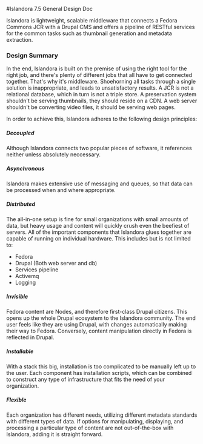 #Islandora 7.5 General Design Doc

Islandora is lightweight, scalable middleware that connects a Fedora Commons JCR with a Drupal CMS and offers a pipeline of RESTful services for the common tasks such as thumbnail generation and metadata extraction.

### Design Summary
In the end, Islandora is built on the premise of using the right tool for the right job, and there's plenty of different jobs that all have to get connected together.   That's why it's middleware.  Shoehorning all tasks through a single solution is inappropriate, and leads to unsatisfactory results.  A JCR is not a relational database, which in turn is not a triple store.  A preservation system shouldn't be serving thumbnails, they should reside on a CDN.  A web server shouldn't be converting video files, it should be serving web pages.

In order to achieve this, Islandora adheres to the following design principles:

##### Decoupled
Although Islandora connects two popular pieces of software, it references neither unless absolutely neccessary.

##### Asynchronous
Islandora makes extensive use of messaging and queues, so that data can be processed when and where appropriate.

##### Distributed
The all-in-one setup is fine for small organizations with small amounts of data, but heavy usage and content will quickly crush even the beefiest of servers.  All of the important components that Islandora glues together are capable of running on individual hardware.  This includes but is not limited to:
- Fedora
- Drupal (Both web server and db)
- Services pipeline
- Activemq
- Logging

##### Invisible
Fedora content are Nodes, and therefore first-class Drupal citizens.  This opens up the whole Drupal ecosystem to the Islandora community.  The end user feels like they are using Drupal, with changes automatically making their way to Fedora.  Conversely, content manipulation directly in Fedora is reflected in Drupal.

##### Installable
With a stack this big, installation is too complicated to be manually left up to the user.  Each component has installation scripts, which can be combined to construct any type of infrastructure that fits the need of your organization.

##### Flexible
Each organization has different needs, utilizing different metadata standards with different types of data.  If options for manipulating, displaying, and processing a particular type of content are not out-of-the-box with Islandora, adding it is straight forward.
